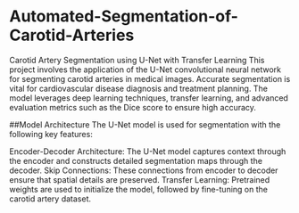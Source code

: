 # Automated-Segmentation-of-Carotid-Arteries
Carotid Artery Segmentation using U-Net with Transfer Learning
This project involves the application of the U-Net convolutional neural network for segmenting carotid arteries in medical images. Accurate segmentation is vital for cardiovascular disease diagnosis and treatment planning. The model leverages deep learning techniques, transfer learning, and advanced evaluation metrics such as the Dice score to ensure high accuracy.

##Model Architecture
The U-Net model is used for segmentation with the following key features:

Encoder-Decoder Architecture: The U-Net model captures context through the encoder and constructs detailed segmentation maps through the decoder.
Skip Connections: These connections from encoder to decoder ensure that spatial details are preserved.
Transfer Learning: Pretrained weights are used to initialize the model, followed by fine-tuning on the carotid artery dataset.
